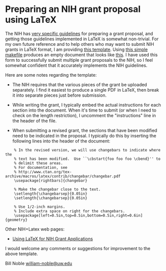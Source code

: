 # Preparing an NIH grant proposal using LaTeX

The NIH has [very specific guidelines](https://grants.nih.gov/grants/funding/phs398/phs398.html) for preparing a grant proposal, and getting those guidelines implemented in LaTeX is somewhat non-trivial. For my own future reference and to help others who may want to submit NIH grants in LaTeX format, I am providing [this template](https://github.com/Noble-Lab/nih-latex/blob/main/nih-r01.tex). Using [this simple makefile](https://github.com/Noble-Lab/nih-latex/blob/main/makefile) produces an empty document that looks like [this](https://github.com/Noble-Lab/nih-latex/blob/main/nih-r01.pdf). I have used this form to successfully submit multiple grant proposals to the NIH, so I feel somewhat confident that it accurately implements the NIH guidelines.

Here are some notes regarding the template:

-    The NIH requires that the various pieces of the grant be uploaded separately. I find it easiest to produce a single PDF in LaTeX, then break it into separate pieces just before submission.

-    While writing the grant, I typically embed the actual instructions for each section into the document. When it's time to submit (or when I need to check on the length restriction), I uncomment the "instructions" line in the header of the file.

-    When submitting a revised grant, the sections that have been modified need to be indicated in the proposal. I typically do this by inserting the following lines into the header of the document:

```
    % In the revised version, we will use changebars to indicate where the
    % text has been modified.  Use ``\cbstart{foo foo foo \cbend}'' to
    % delimit these areas.
    % For documentation, see 
    % http://www.ctan.org/tex-archive/macros/latex/contrib/changebar/changebar.pdf
    \usepackage[rightbars]{changebar}

    % Make the changebar close to the text.
    \setlength{\changebarsep}{0.05in}
    \setlength{\changebarsep}{0.05in}

    % Use 1/2-inch margins.
    % Include extra space on right for the changebars.
    \usepackage[left=0.5in,top=0.5in,bottom=0.5in,right=0.6in]{geometry}
```

Other NIH+Latex web pages:

- [Using LaTeX for NIH Grant Applications](https://users.cs.duke.edu/~brd/NIH/tips/)

I would welcome any comments or suggestions for improvement to the above template.

Bill Noble
william-noble@uw.edu
